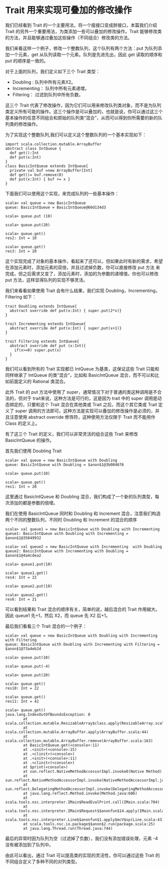 # Trait 用来实现可叠加的修改操作 #

我们已经看到 Trait 的一个主要用法，将一个瘦接口变成胖接口，本篇我们介绍 Trait 的另外一个重要用法，为类添加一些可以叠加的修改操作。Trait 能够修改类的方法，并且能够通过叠加这些操作（不同组合）修改类的方法。

我们来看这样一个例子，修改一个整数队列，这个队列有两个方法：put 为队列添加一个元素，get 从队列读取一个元素。队列是先进先出，因此 get 读取的顺序和 put 的顺序是一致的。

对于上面的队列，我们定义如下三个 Trait 类型：

- Doubling : 队列中所有元素X2。
- Incrementing： 队列中所有元素递增。
- Filtering： 过滤到队列中所有负数。

这三个 Trait 代表了修改操作，因为它们可以用来修改队列类对象，而不是为队列类定义所有可能的操作。这三个操作是可以叠加的，也就是说，你可以通过这三个基本操作的任意不同组合和原始的队列类“混合”，从而可以得到你所需要的新的队列类的修改操作。

为了实现这个整数队列,我们可以定义这个整数队列的一个基本实现如下：

```
import scala.collection.mutable.ArrayBuffer
abstract class IntQueue {
  def get():Int
  def put(x:Int)
}
class BasicIntQueue extends IntQueue{
  private val buf =new ArrayBuffer[Int]
  def get()= buf.remove(0)
  def put(x:Int) { buf += x }
}
```

下面我们可以使用这个实现，来完成队列的一些基本操作：

```
scala> val queue = new BasicIntQueue
queue: BasicIntQueue = BasicIntQueue@60d134d3
```

```
scala> queue.put (10)
```

```
scala> queue.put(20)
```

```
scala> queue.get()
res2: Int = 10
```

```
scala> queue.get()
res3: Int = 20
```

这个实现完成了对象的基本操作，看起来了还可以，但如果此时有新的需求，希望在添加元素时，添加元素的双倍，并且过滤掉负数，你可以直接修改 put 方法 来完成，但之后需求又变了，添加元素时，添加的为参数的递增值，你也可以修改 put 方法，这样显得队列的实现不够灵活。

我们来看看如果使用 Trait 会有什么结果，我们实现 Doubling，Incrementing，Filtering 如下：

```
trait Doubling extends IntQueue{
  abstract override def put(x:Int) { super.put(2*x)}
}
```

```
trait Incrementing extends IntQueue{
  abstract override def put(x:Int) { super.put(x+1)}
}
```

```
trait Filtering extends IntQueue{
  abstract override def put (x:Int){
    if(x>=0) super.put(x)
  }
}
```

我们可以看到所有的 Trait 实现都已 IntQueue 为基类，这保证这些 Trait 只能和同样继承了 IntQueue 的类“混合”，比如和 BasicIntQueue 混合，而不可以和比如前面定义的 Rational 类混合。

此外 Trait 的 put 方法中使用了 super，通常情况下对于普通的类这种调用是不合法的，但对于 trait来说，这种方法是可行的，这是因为 trait 中的 super 调用是动态绑定的，只要和这个 Trait 混合在其他类或 Trait 之后，而这个其它类或 Trait 定义了 super 调用的方法即可。这种方法是实现可以叠加的修改操作是必须的，并且注意使用 abstract override 修饰符，这种使用方法仅限于 Trait 而不能用作 Class 的定义上。

有了这三个 Trait 的定义，我们可以非常灵活的组合这些 Trait 来修改 BasicIntQueue 的操作。

首先我们使用 Doubling Trait 

```
scala> val queue = new BasicIntQueue with Doubling
queue: BasicIntQueue with Doubling = $anon$1@3b004676
```

```
scala> queue.put(10)
```

```
scala> queue.get()
res1: Int = 20
```

这里通过 BasicIntQueue 和 Doubling 混合，我们构成了一个新的队列类型，每次添加的都是参数的倍增。

我们在使用 BasicIntQueue 同时和 Doubling 和 Increment 混合，注意我们构造两个不同的整数队列，不同时 Doubling 和 Increment 的混合的顺序

```
scala> val queue1 = new BasicIntQueue with Doubling with Incrementing
queue1: BasicIntQueue with Doubling with Incrementing = $anon$1@35849932
```

```
scala> val queue2 = new BasicIntQueue with Incrementing  with Doubling
queue2: BasicIntQueue with Incrementing with Doubling = $anon$1@4a4cdea2
```

```
scala> queue1.put(10)
```

```
scala> queue1.get()
res4: Int = 22
```

```
scala> queue2.put(10)
```

```
scala> queue2.get()
res6: Int = 21
```

可以看到结果和 Trait 混合的顺序有关，简单的说，越后混合的 Trait 作用越大。因此 queue1 先+1，然后 X2，而 queue 先 X2 后+1。

最后我们看看三个 Trait 混合的一个例子：

```
scala> val queue = new BasicIntQueue with Doubling with Incrementing with Filtering
queue: BasicIntQueue with Doubling with Incrementing with Filtering = $anon$1@73a4eb2d
```

```
scala> queue.put(10)
```

```
scala> queue.put(-4)
```

```
scala> queue.put(20)
```

```
scala> queue.get()
res10: Int = 22
```

```
scala> queue.get()
res11: Int = 42
```

```
scala> queue.get()
java.lang.IndexOutOfBoundsException: 0
        at scala.collection.mutable.ResizableArray$class.apply(ResizableArray.scala:44)
        at scala.collection.mutable.ArrayBuffer.apply(ArrayBuffer.scala:44)
        at scala.collection.mutable.ArrayBuffer.remove(ArrayBuffer.scala:163)
        at BasicIntQueue.get(<console>:11)
        at .<init>(<console>:15)
        at .<clinit>(<console>)
        at .<init>(<console>:11)
        at .<clinit>(<console>)
        at $print(<console>)
        at sun.reflect.NativeMethodAccessorImpl.invoke0(Native Method)
        at sun.reflect.NativeMethodAccessorImpl.invoke(NativeMethodAccessorImpl.java:57)
        at sun.reflect.DelegatingMethodAccessorImpl.invoke(DelegatingMethodAccessorImpl.java:43)
        at java.lang.reflect.Method.invoke(Method.java:606)
        at scala.tools.nsc.interpreter.IMain$ReadEvalPrint.call(IMain.scala:704)
        at scala.tools.nsc.interpreter.IMain$Request$$anonfun$14.apply(IMain.scala:920)
        at scala.tools.nsc.interpreter.Line$$anonfun$1.apply$mcV$sp(Line.scala:43)
        at scala.tools.nsc.io.package$$anon$2.run(package.scala:25)
        at java.lang.Thread.run(Thread.java:744)
```

最后的异常时因为队列为空（过滤掉了负数），我们没有添加错误处理，元素 -4 没有被添加到了队列中。

由此可以看出，通过 Trait 可以提高类的实现的灵活性，你可以通过这些 Trait 的不同组合定义了多种不同的对列类型。
